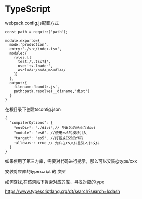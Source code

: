 # TypeScript

webpack.config.js配置方式

```
const path = require('path');

module.exports={
  mode:'production',
  entry:'./src/index.tsx',
  module:{
    rules:[{
      test:/\.tsx?$/,
      use:'ts-loader',
      exclude:/node_moudles/
    }]
  },
  output:{
    filename:'bundle.js',
    path:path.resolve(__dirname,'dist')
  }
}
```

在根目录下创建tsconfig.json

```
{
  "compilerOptions": {
    "outDir": "./dist",// 导出的的地址在dist
    "module": "es6", //使用es6的模块引入
    "target": "es5", //打包成ES5的代码
    "allowJs": true // 允许在ts文件里引入js文件
  }
}
```

如果使用了第三方库，需要对代码进行提示，那么可以安装@type/xxx

安装对应库的typescript 的 类型

如何查找,在该网站下搜索对应的库，寻找对应的type

https://www.typescriptlang.org/dt/search?search=lodash
